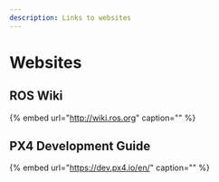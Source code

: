 ```yaml
---
description: Links to websites
---
```


# Websites

## ROS Wiki

{% embed url="http://wiki.ros.org" caption="" %}

## PX4 Development Guide

{% embed url="https://dev.px4.io/en/" caption="" %}

